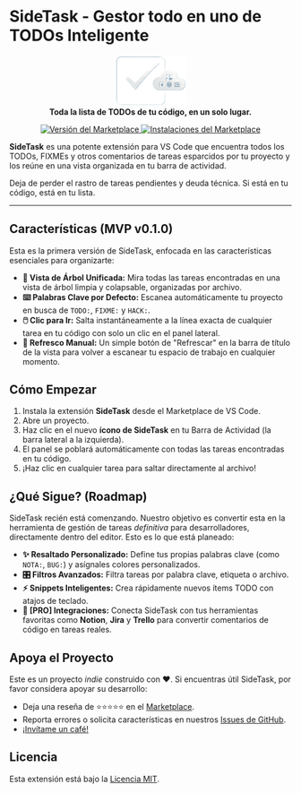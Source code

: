 # SideTask - Gestor todo en uno de TODOs Inteligente

<p align="center">
  <img src="./images/LogoSideTask-SinFondo.png" alt="Logo de SideTask" width="128"/>
  <br/>
  <strong>Toda la lista de TODOs de tu código, en un solo lugar.</strong>
</p>

<p align="center">
  <a href="https://marketplace.visualstudio.com/items?itemName=LautaroRojas.sidetask">
    <img src="https://img.shields.io/visual-studio-marketplace/v/LautaroRojas.sidetask?style=for-the-badge&label=Marketplace&color=blue" alt="Versión del Marketplace"/>
  </a>
  <a href="https://marketplace.visualstudio.com/items?itemName=LautaroRojas.sidetask">
    <img src="https://img.shields.io/visual-studio-marketplace/d/LautaroRojas.sidetask?style=for-the-badge&label=Instalaciones" alt="Instalaciones del Marketplace"/>
  </a>
</p>

**SideTask** es una potente extensión para VS Code que encuentra todos los TODOs, FIXMEs y otros comentarios de tareas esparcidos por tu proyecto y los reúne en una vista organizada en tu barra de actividad.

Deja de perder el rastro de tareas pendientes y deuda técnica. Si está en tu código, está en tu lista.

---

## Características (MVP v0.1.0)

Esta es la primera versión de SideTask, enfocada en las características esenciales para organizarte:

* **🌲 Vista de Árbol Unificada:** Mira todas las tareas encontradas en una vista de árbol limpia y colapsable, organizadas por archivo.
* **⌨️ Palabras Clave por Defecto:** Escanea automáticamente tu proyecto en busca de `TODO:`, `FIXME:` y `HACK:`.
* **🖱️ Clic para Ir:** Salta instantáneamente a la línea exacta de cualquier tarea en tu código con solo un clic en el panel lateral.
* **🔄 Refresco Manual:** Un simple botón de "Refrescar" en la barra de título de la vista para volver a escanear tu espacio de trabajo en cualquier momento.
<!--- 
![Captura de SideTask (Demo)](URL_DEL_GIF_O_IMAGEN_DE_TU_EXTENSION_AQUI)
*(Te recomiendo 100% que grabes un GIF corto mostrando la extensión en acción y reemplaces esta línea)*
--->
## Cómo Empezar

1.  Instala la extensión **SideTask** desde el Marketplace de VS Code.
2.  Abre un proyecto.
3.  Haz clic en el nuevo **ícono de SideTask** en tu Barra de Actividad (la barra lateral a la izquierda).
4.  El panel se poblará automáticamente con todas las tareas encontradas en tu código.
5.  ¡Haz clic en cualquier tarea para saltar directamente al archivo!

## ¿Qué Sigue? (Roadmap)

SideTask recién está comenzando. Nuestro objetivo es convertir esta en la herramienta de gestión de tareas *definitiva* para desarrolladores, directamente dentro del editor. Esto es lo que está planeado:

* **✨ Resaltado Personalizado:** Define tus propias palabras clave (como `NOTA:`, `BUG:`) y asígnales colores personalizados.
* **🎛️ Filtros Avanzados:** Filtra tareas por palabra clave, etiqueta o archivo.
* **⚡ Snippets Inteligentes:** Crea rápidamente nuevos ítems TODO con atajos de teclado.
* **🚀 [PRO] Integraciones:** Conecta SideTask con tus herramientas favoritas como **Notion**, **Jira** y **Trello** para convertir comentarios de código en tareas reales.

## Apoya el Proyecto

Este es un proyecto *indie* construido con ❤️. Si encuentras útil SideTask, por favor considera apoyar su desarrollo:

* Deja una reseña de ⭐️⭐️⭐️⭐️⭐️ en el [Marketplace](https://marketplace.visualstudio.com/items?itemName=LautaroRojas.sidetask).
* Reporta errores o solicita características en nuestros [Issues de GitHub](https://github.com/tu-usuario/sidetask/issues).
* [¡Invítame un café!](https://buymeacoffee.com/lautarorojas)

## Licencia

Esta extensión está bajo la [Licencia MIT](LICENSE.md).